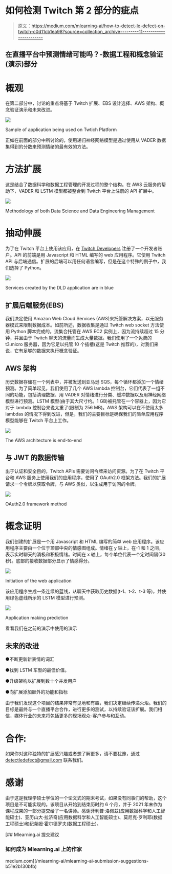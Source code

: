 # 如何检测 Twitch 第 2 部分的疵点

> 原文：<https://medium.com/mlearning-ai/how-to-detect-le-defect-on-twitch-c0d11cb1ea98?source=collection_archive---------11----------------------->

## 在直播平台中预测情绪可能吗？-数据工程和概念验证(演示)部分

# 概观

在第二部分中，讨论的重点将基于 Twitch 扩展、EBS 设计选择、AWS 架构、概念验证演示和未来改进。

![](img/8e35d4805da0e7473edfd6ae97128627.png)

Sample of application being used on Twtich Platform

正如在前面的部分中所讨论的，使用递归神经网络模型是通过使用从 VADER 数据集得到的分数来预测情绪的最有效的方法。

# 方法扩展

这是结合了数据科学和数据工程管理的开发过程的整个结构。在 AWS 云服务的帮助下，VADER 和 LSTM 模型都被整合到 Twitch 平台上注册的 API 扩展中。

![](img/50328bc6d64118b71e4e67ad13139232.png)

Methodology of both Data Science and Data Engineering Management

# 抽动伸展

为了在 Twitch 平台上使用该应用，在 [Twitch Developers](https://dev.twitch.tv/) 注册了一个开发者账户。API 的前端是用 Javascript 和 HTML 编写的 web 应用程序。它使用 Twitch API 与后端通信。扩展的后端可以用任何语言编写，但是在这个特殊的例子中，我们选择了 Python。

![](img/467b99d53cd9e41bdb5005ba4b5b37c8.png)

Services created by the DLD application are in blue

## 扩展后端服务(EBS)

我们决定使用 Amazon Web Cloud Services (AWS)来托管解决方案，以无服务器模式来限制数据成本。如前所述，数据收集是通过 Twitch web socket 方法使用 Python 脚本完成的。流集合托管在 AWS EC2 实例上，因为流持续超过 15 分钟，并且由于 Twitch 聊天的流量而生成大量数据。我们使用了一个免费的 t3.micro 服务器，因为它足以托管 10 个插槽(这是 Twitch 推荐的)，对我们来说，它有足够的数据来执行概念验证。

## AWS 架构

历史数据存储在一个列表中，并被发送到亚马逊 SQS，每个循环都添加一个情绪预测。为了简单起见，我们使用了几个 AWS lambda 控制台，它们代表了一组不同的功能，包括清理数据、用 VADER 对情绪进行分类、缓冲数据以及用神经网络模型进行预测。LSTM 模型(由于其大尺寸约。1 GB)被托管在一个容器上，因为它对于 lambda 控制台来说太重了(限制为 256 MB)。AWS 架构可以在不使用太多 lambdas 的情况下得到改进，但是，我们的主要目标是确保我们的简单应用程序模型能够在 Twitch 平台上工作。

![](img/eac691273037d5f8504aade20a4bab70.png)

The AWS architecture is end-to-end

## **与 JWT 的数据传输**

出于认证和安全目的，Twitch APIs 需要访问令牌来访问资源。为了在 Twitch 平台和 AWS 服务上使用我们的应用程序，使用了 OAuth2.0 框架方法。我们的扩展请求一个令牌以获取令牌，与 AWS 类似，以生成用于访问的令牌。

![](img/090a3e4460eacb520012cac513dcf228.png)

OAuth2.0 framework method

# 概念证明

我们创建的扩展是一个用 Javascript 和 HTML 编写的简单 web 应用程序。该应用程序主要由一个位于顶部中央的情感图组成。情绪在 y 轴上，在-1 和 1 之间，表示实时聊天的消极和积极情绪。时间在 x 轴上，每个单位代表一个定时间隔(30 秒)。底部的接收数据部分显示了情感得分。

![](img/479bbd96e6403fc552d72be1091840c4.png)

Initiation of the web application

该应用程序生成一条连续的蓝线，从聊天中获取历史数据(t-1、t-2、t-3 等)，并使用绿色虚线所示的 LSTM 模型进行预测。

![](img/4f0f9ab365ec4913b969976b904000d9.png)

Application making prediction

看看我们在之前的演示中使用的演示

## 未来的改进

●不断更新新表情的词汇

●找到 LSTM 车型的最佳价值。

●升级架构以扩展到数十个并发用户

●向扩展添加额外的功能和指标

由于我们发现这个项目的结果非常有见地和有趣，我们决定继续传递火炬。我们的目标是最终与一个直播平台合作，进行更多的测试，以持续验证该扩展。我们相信，媒体行业的未来将包括更多的现场观众-客户参与和互动。

# 合作:

如果你对这种独特的扩展感兴趣或者想了解更多，请不要犹豫，通过 detectledefect@gmail.com 联系我们。

# 感谢

由于这是我理学硕士学位的一个论文式的期末考试，如果没有同事们的帮助，这个项目是不可能实现的。该项目从开始到结束历时约 6 个月，并于 2021 年末作为课程成果的一部分提交给了一名讲师。感谢菲利普·洛佩兹(应用数据科学和人工智能硕士)、亚历山大·拉济奇(应用数据科学和人工智能硕士)、莫尼克·罗利耶(数据工程硕士)和纪尧姆·霍尔德罗夫(数据工程硕士)。

[](/mlearning-ai/mlearning-ai-submission-suggestions-b51e2b130bfb) [## Mlearning.ai 提交建议

### 如何成为 Mlearning.ai 上的作家

medium.com](/mlearning-ai/mlearning-ai-submission-suggestions-b51e2b130bfb)